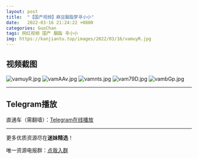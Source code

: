 ```yaml
---
layout: post
title:  "【国产视频】麻豆胭脂梦寻小小"
date:   2022-03-16 21:24:22 +0800
categories: GuoChan
tags: 网红视频 国产 胭脂 寻小小
img: https://kanjiantu.top/images/2022/03/16/vamuyR.jpg
---
```



## 视频截图

![vamuyR.jpg](https://kanjiantu.top/images/2022/03/16/vamuyR.jpg)
![vamAAv.jpg](https://kanjiantu.top/images/2022/03/16/vamAAv.jpg)
![vamnts.jpg](https://kanjiantu.top/images/2022/03/16/vamnts.jpg)
![vam79D.jpg](https://kanjiantu.top/images/2022/03/16/vam79D.jpg)
![vambGp.jpg](https://kanjiantu.top/images/2022/03/16/vambGp.jpg)

* * *
## Telegram播放

直通车（需翻墙）：[Telegram在线播放](https://t.me/mimeijingxuan/87)

* * *
更多优质资源尽在**迷妹精选**！

唯一资源电报群：[点我入群](https://t.me/mimeijingxuan)


